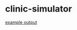 # clinic-simulator

[example output](http://htmlpreview.github.io/?https://raw.githubusercontent.com/chi-feng/clinic-simulator/master/output.html)
